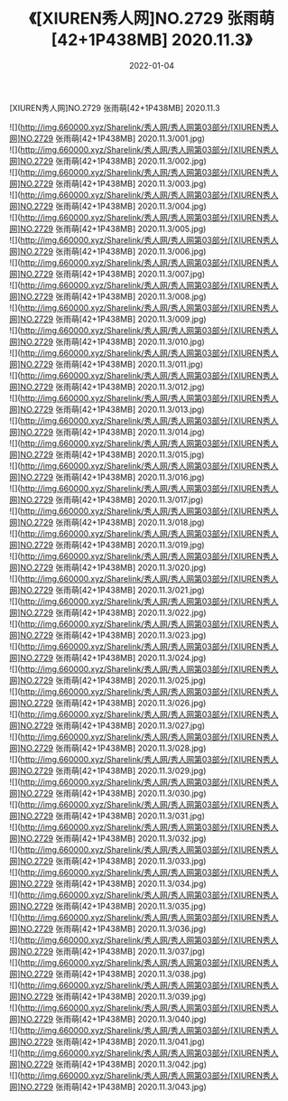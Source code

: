 ﻿---
layout: post
title:  《[XIUREN秀人网]NO.2729 张雨萌[42+1P438MB] 2020.11.3》
date:   2022-01-04
img: http://img.660000.xyz/Sharelink/秀人网/秀人网第03部分/[XIUREN秀人网]NO.2729 张雨萌[42+1P438MB] 2020.11.3/000.jpg
categories: [美女, 清纯, 唯美]
---

[XIUREN秀人网]NO.2729 张雨萌[42+1P438MB] 2020.11.3

 ![](http://img.660000.xyz/Sharelink/秀人网/秀人网第03部分/[XIUREN秀人网]NO.2729 张雨萌[42+1P438MB] 2020.11.3/001.jpg) <br>![](http://img.660000.xyz/Sharelink/秀人网/秀人网第03部分/[XIUREN秀人网]NO.2729 张雨萌[42+1P438MB] 2020.11.3/002.jpg) <br>![](http://img.660000.xyz/Sharelink/秀人网/秀人网第03部分/[XIUREN秀人网]NO.2729 张雨萌[42+1P438MB] 2020.11.3/003.jpg) <br>![](http://img.660000.xyz/Sharelink/秀人网/秀人网第03部分/[XIUREN秀人网]NO.2729 张雨萌[42+1P438MB] 2020.11.3/004.jpg) <br>![](http://img.660000.xyz/Sharelink/秀人网/秀人网第03部分/[XIUREN秀人网]NO.2729 张雨萌[42+1P438MB] 2020.11.3/005.jpg) <br>![](http://img.660000.xyz/Sharelink/秀人网/秀人网第03部分/[XIUREN秀人网]NO.2729 张雨萌[42+1P438MB] 2020.11.3/006.jpg) <br>![](http://img.660000.xyz/Sharelink/秀人网/秀人网第03部分/[XIUREN秀人网]NO.2729 张雨萌[42+1P438MB] 2020.11.3/007.jpg) <br>![](http://img.660000.xyz/Sharelink/秀人网/秀人网第03部分/[XIUREN秀人网]NO.2729 张雨萌[42+1P438MB] 2020.11.3/008.jpg) <br>![](http://img.660000.xyz/Sharelink/秀人网/秀人网第03部分/[XIUREN秀人网]NO.2729 张雨萌[42+1P438MB] 2020.11.3/009.jpg) <br>![](http://img.660000.xyz/Sharelink/秀人网/秀人网第03部分/[XIUREN秀人网]NO.2729 张雨萌[42+1P438MB] 2020.11.3/010.jpg) <br>![](http://img.660000.xyz/Sharelink/秀人网/秀人网第03部分/[XIUREN秀人网]NO.2729 张雨萌[42+1P438MB] 2020.11.3/011.jpg) <br>![](http://img.660000.xyz/Sharelink/秀人网/秀人网第03部分/[XIUREN秀人网]NO.2729 张雨萌[42+1P438MB] 2020.11.3/012.jpg) <br>![](http://img.660000.xyz/Sharelink/秀人网/秀人网第03部分/[XIUREN秀人网]NO.2729 张雨萌[42+1P438MB] 2020.11.3/013.jpg) <br>![](http://img.660000.xyz/Sharelink/秀人网/秀人网第03部分/[XIUREN秀人网]NO.2729 张雨萌[42+1P438MB] 2020.11.3/014.jpg) <br>![](http://img.660000.xyz/Sharelink/秀人网/秀人网第03部分/[XIUREN秀人网]NO.2729 张雨萌[42+1P438MB] 2020.11.3/015.jpg) <br>![](http://img.660000.xyz/Sharelink/秀人网/秀人网第03部分/[XIUREN秀人网]NO.2729 张雨萌[42+1P438MB] 2020.11.3/016.jpg) <br>![](http://img.660000.xyz/Sharelink/秀人网/秀人网第03部分/[XIUREN秀人网]NO.2729 张雨萌[42+1P438MB] 2020.11.3/017.jpg) <br>![](http://img.660000.xyz/Sharelink/秀人网/秀人网第03部分/[XIUREN秀人网]NO.2729 张雨萌[42+1P438MB] 2020.11.3/018.jpg) <br>![](http://img.660000.xyz/Sharelink/秀人网/秀人网第03部分/[XIUREN秀人网]NO.2729 张雨萌[42+1P438MB] 2020.11.3/019.jpg) <br>![](http://img.660000.xyz/Sharelink/秀人网/秀人网第03部分/[XIUREN秀人网]NO.2729 张雨萌[42+1P438MB] 2020.11.3/020.jpg) <br>![](http://img.660000.xyz/Sharelink/秀人网/秀人网第03部分/[XIUREN秀人网]NO.2729 张雨萌[42+1P438MB] 2020.11.3/021.jpg) <br>![](http://img.660000.xyz/Sharelink/秀人网/秀人网第03部分/[XIUREN秀人网]NO.2729 张雨萌[42+1P438MB] 2020.11.3/022.jpg) <br>![](http://img.660000.xyz/Sharelink/秀人网/秀人网第03部分/[XIUREN秀人网]NO.2729 张雨萌[42+1P438MB] 2020.11.3/023.jpg) <br>![](http://img.660000.xyz/Sharelink/秀人网/秀人网第03部分/[XIUREN秀人网]NO.2729 张雨萌[42+1P438MB] 2020.11.3/024.jpg) <br>![](http://img.660000.xyz/Sharelink/秀人网/秀人网第03部分/[XIUREN秀人网]NO.2729 张雨萌[42+1P438MB] 2020.11.3/025.jpg) <br>![](http://img.660000.xyz/Sharelink/秀人网/秀人网第03部分/[XIUREN秀人网]NO.2729 张雨萌[42+1P438MB] 2020.11.3/026.jpg) <br>![](http://img.660000.xyz/Sharelink/秀人网/秀人网第03部分/[XIUREN秀人网]NO.2729 张雨萌[42+1P438MB] 2020.11.3/027.jpg) <br>![](http://img.660000.xyz/Sharelink/秀人网/秀人网第03部分/[XIUREN秀人网]NO.2729 张雨萌[42+1P438MB] 2020.11.3/028.jpg) <br>![](http://img.660000.xyz/Sharelink/秀人网/秀人网第03部分/[XIUREN秀人网]NO.2729 张雨萌[42+1P438MB] 2020.11.3/029.jpg) <br>![](http://img.660000.xyz/Sharelink/秀人网/秀人网第03部分/[XIUREN秀人网]NO.2729 张雨萌[42+1P438MB] 2020.11.3/030.jpg) <br>![](http://img.660000.xyz/Sharelink/秀人网/秀人网第03部分/[XIUREN秀人网]NO.2729 张雨萌[42+1P438MB] 2020.11.3/031.jpg) <br>![](http://img.660000.xyz/Sharelink/秀人网/秀人网第03部分/[XIUREN秀人网]NO.2729 张雨萌[42+1P438MB] 2020.11.3/032.jpg) <br>![](http://img.660000.xyz/Sharelink/秀人网/秀人网第03部分/[XIUREN秀人网]NO.2729 张雨萌[42+1P438MB] 2020.11.3/033.jpg) <br>![](http://img.660000.xyz/Sharelink/秀人网/秀人网第03部分/[XIUREN秀人网]NO.2729 张雨萌[42+1P438MB] 2020.11.3/034.jpg) <br>![](http://img.660000.xyz/Sharelink/秀人网/秀人网第03部分/[XIUREN秀人网]NO.2729 张雨萌[42+1P438MB] 2020.11.3/035.jpg) <br>![](http://img.660000.xyz/Sharelink/秀人网/秀人网第03部分/[XIUREN秀人网]NO.2729 张雨萌[42+1P438MB] 2020.11.3/036.jpg) <br>![](http://img.660000.xyz/Sharelink/秀人网/秀人网第03部分/[XIUREN秀人网]NO.2729 张雨萌[42+1P438MB] 2020.11.3/037.jpg) <br>![](http://img.660000.xyz/Sharelink/秀人网/秀人网第03部分/[XIUREN秀人网]NO.2729 张雨萌[42+1P438MB] 2020.11.3/038.jpg) <br>![](http://img.660000.xyz/Sharelink/秀人网/秀人网第03部分/[XIUREN秀人网]NO.2729 张雨萌[42+1P438MB] 2020.11.3/039.jpg) <br>![](http://img.660000.xyz/Sharelink/秀人网/秀人网第03部分/[XIUREN秀人网]NO.2729 张雨萌[42+1P438MB] 2020.11.3/040.jpg) <br>![](http://img.660000.xyz/Sharelink/秀人网/秀人网第03部分/[XIUREN秀人网]NO.2729 张雨萌[42+1P438MB] 2020.11.3/041.jpg) <br>![](http://img.660000.xyz/Sharelink/秀人网/秀人网第03部分/[XIUREN秀人网]NO.2729 张雨萌[42+1P438MB] 2020.11.3/042.jpg) <br>![](http://img.660000.xyz/Sharelink/秀人网/秀人网第03部分/[XIUREN秀人网]NO.2729 张雨萌[42+1P438MB] 2020.11.3/043.jpg) <br>